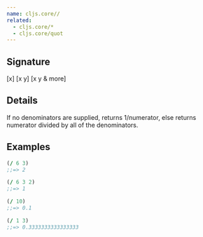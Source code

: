 ```yaml
---
name: cljs.core//
related:
  - cljs.core/*
  - cljs.core/quot
---
```


## Signature
[x]
[x y]
[x y & more]


## Details

If no denominators are supplied, returns 1/numerator, else returns numerator
divided by all of the denominators.


## Examples

```clj
(/ 6 3)
;;=> 2

(/ 6 3 2)
;;=> 1

(/ 10)
;;=> 0.1

(/ 1 3)
;;=> 0.3333333333333333
```